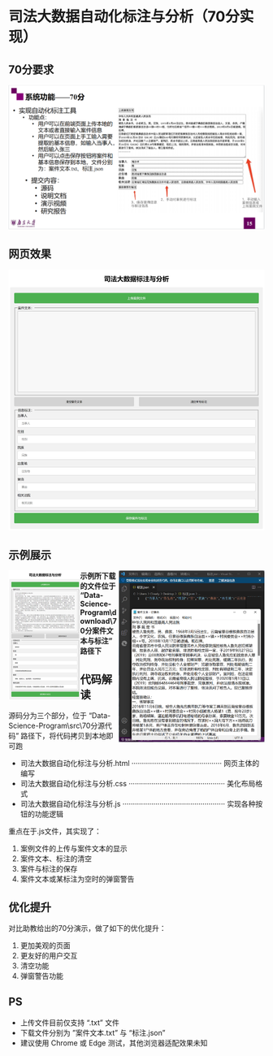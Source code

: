 # 司法大数据自动化标注与分析（70分实现）



## 70分要求

![](../images/70分/70分要求.png)

## 网页效果

![](../images/70分/70分网页效果.jpeg)

## 示例展示

<img src="../images/70分/70分示例展示.png" style="zoom:25%;" align="left" /><img src="../images/70分/70分示例下载结果.png" style="zoom:33%;" align="right"/>



































**示例所下载的文件位于 “Data-Science-Program\download\70分案件文本与标注” 路径下**

## 代码解读

源码分为三个部分，位于 “Data-Science-Program\src\70分源代码” 路径下，将代码拷贝到本地即可跑

- 司法大数据自动化标注与分析.html  ············································  网页主体的编写
- 司法大数据自动化标注与分析.css  ···············································  美化布局格式
- 司法大数据自动化标注与分析.js  ··················································  实现各种按钮的功能逻辑

重点在于.js文件，其实现了：

1. 案例文件的上传与案件文本的显示
2. 案件文本、标注的清空
3. 案件与标注的保存
4. 案件文本或某标注为空时的弹窗警告

## 优化提升

对比助教给出的70分演示，做了如下的优化提升：

1. 更加美观的页面
2. 更友好的用户交互
3. 清空功能
4. 弹窗警告功能

## PS

- 上传文件目前仅支持 “.txt” 文件
- 下载文件分别为 ”案件文本.txt” 与 “标注.json”
- 建议使用 Chrome 或 Edge 测试，其他浏览器适配效果未知

